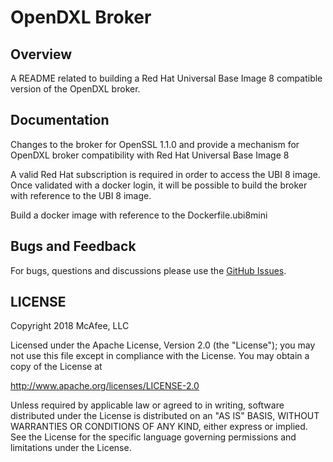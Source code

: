 # OpenDXL Broker

## Overview

A README related to building a Red Hat Universal Base Image 8 compatible version of the OpenDXL broker.

## Documentation
Changes to the broker for OpenSSL 1.1.0 and provide a mechanism for OpenDXL broker compatibility with Red Hat Universal Base Image 8

A valid Red Hat subscription is required in order to access the UBI 8 image. 
Once validated with a docker login, it will be possible to build the broker with reference to the UBI 8 image.

Build a docker image with reference to the Dockerfile.ubi8mini

## Bugs and Feedback

For bugs, questions and discussions please use the [GitHub Issues](https://github.com/opendxl/opendxl-broker/issues).

## LICENSE

Copyright 2018 McAfee, LLC

Licensed under the Apache License, Version 2.0 (the "License"); you may not use this file except in compliance with the License. You may obtain a copy of the License at

http://www.apache.org/licenses/LICENSE-2.0

Unless required by applicable law or agreed to in writing, software distributed under the License is distributed on an "AS IS" BASIS, WITHOUT WARRANTIES OR CONDITIONS OF ANY KIND, either express or implied. See the License for the specific language governing permissions and limitations under the License.

